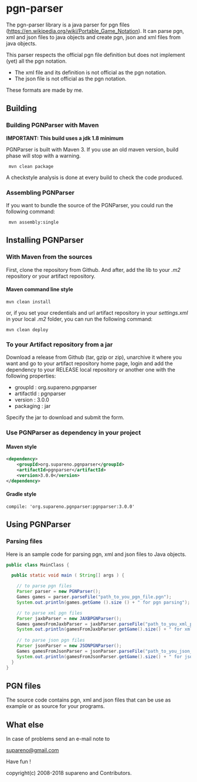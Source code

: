 # pgn-parser


The pgn-parser library is a java parser for pgn files (https://en.wikipedia.org/wiki/Portable_Game_Notation).
It can parse pgn, xml and json files to java objects and create pgn, json and xml files from java objects.

This parser respects the official pgn file definition but does not implement (yet) all the pgn 
notation.

* The xml file and its definition is not official as the pgn notation. 
* The json file is not official as the pgn notation. 

These formats are made by me.

## Building

### Building PGNParser with Maven


**IMPORTANT: This build uses a jdk 1.8 minimum**

PGNParser is built with Maven 3. If you use an old maven version, build phase will stop with a warning. 

     mvn clean package 

A checkstyle analysis is done at every build to check the code produced.

### Assembling PGNParser

If you want to bundle the source of the PGNParser, you could run the following command:

     mvn assembly:single

## Installing PGNParser 

### With Maven from the sources

First, clone the repository from Github. And after, add the lib to your _.m2_ repository or your artifact repository.

#### Maven command line style

    mvn clean install

or, if you set your credentials and url artifact repository in your _settings.xml_ in your local _.m2_ folder, you
can run the following command:

    mvn clean deploy 

### To your Artifact repository from a jar

Download a release from Github (tar, gzip or zip), unarchive it where you want and go to your artifact repository home 
page, login and add the dependency to your RELEASE local repository or another one with the following properties:

 * groupId      : org.supareno.pgnparser
 * artifactId   : pgnparser
 * version      : 3.0.0
 * packaging    : jar

Specify the jar to download and submit the form.

### Use PGNParser as dependency in your project

#### Maven style

```xml
<dependency>
    <groupId>org.supareno.pgnparser</groupId>
    <artifactId>pgnparser</artifactId>
    <version>3.0.0</version>
</dependency>
```

#### Gradle style

    compile: 'org.supareno.pgnparser:pgnparser:3.0.0'

## Using PGNParser
  
### Parsing files

Here is an sample code for parsing pgn, xml and json files to Java objects.

```java
public class MainClass {

  public static void main ( String[] args ) {

    // to parse pgn files
    Parser parser = new PGNParser();
    Games games = parser.parseFile("path_to_you_pgn_file.pgn");
    System.out.println(games.getGame ().size () + " for pgn parsing");

    // to parse xml pgn files
    Parser jaxbParser = new JAXBPGNParser();
    Games gamesFromJaxbParser = jaxbParser.parseFile("path_to_you_xml_pgn_file.xml");
    System.out.println(gamesFromJaxbParser.getGame().size() + " for xml parsing");
    
    // to parse json pgn files
    Parser jsonParser = new JSONPGNParser();
    Games gamesFromJsonParser = jsonParser.parseFile("path_to_you_json_pgn_file.json");
    System.out.println(gamesFromJsonParser.getGame().size() + " for json parsing");
  }
}
```

## PGN files

The source code contains pgn, xml and json files that can be use as example or as source for your programs.


## What else

In case of problems send an e-mail note to

supareno@gmail.com

Have fun !

copyright(c) 2008-2018 supareno and Contributors.